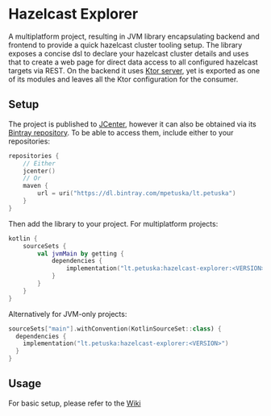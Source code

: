 # Hazelcast Explorer

A multiplatform project, resulting in JVM library encapsulating backend and frontend to provide a quick hazelcast cluster tooling setup.
The library exposes a concise dsl to declare your hazelcast cluster details and uses that to create a web page for direct data access to 
all configured hazelcast targets via REST. On the backend it uses [Ktor server](https://ktor.io/servers), 
yet is exported as one of its modules and leaves all the Ktor configuration for the consumer.

## Setup
The project is published to [JCenter](http://jcenter.bintray.com), however it can also be obtained via its [Bintray repository](https://bintray.com/mpetuska/lt.petuska/kvdom).
To be able to access them, include either to your repositories:
```kotlin
repositories {
    // Either
    jcenter()
    // Or
    maven {
        url = uri("https://dl.bintray.com/mpetuska/lt.petuska")
    }
}
```

Then add the library to your project.
For multiplatform projects:
```kotlin
kotlin {
    sourceSets {
        val jvmMain by getting {
            dependencies {
                implementation("lt.petuska:hazelcast-explorer:<VERSION>")
            }
        }
    }
}
```
Alternatively for JVM-only projects:
```kotlin
sourceSets["main"].withConvention(KotlinSourceSet::class) {
  dependencies {
    implementation("lt.petuska:hazelcast-explorer:<VERSION>")
  }
}
```

## Usage
For basic setup, please refer to the [Wiki](https://gitlab.com/lt.petuska/hazelcast-explorer/-/wikis/Setup)